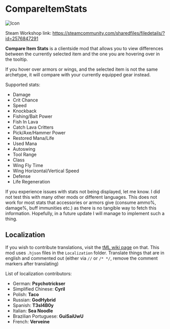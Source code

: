 # CompareItemStats

![Icon](https://raw.githubusercontent.com/direwolf420/CompareItemStats/master/icon.png)

Steam Workshop link: https://steamcommunity.com/sharedfiles/filedetails/?id=2576847291

**Compare Item Stats** is a clientside mod that allows you to view differences between the currently selected item and the one you are hovering over in the tooltip.

If you hover over armors or wings, and the selected item is not the same archetype, it will compare with your currently equipped gear instead.

Supported stats:
* Damage
* Crit Chance
* Speed
* Knockback
* Fishing/Bait Power
* Fish In Lava
* Catch Lava Critters
* Pick/Axe/Hammer Power
* Restored Mana/Life
* Used Mana
* Autoswing
* Tool Range
* Class
* Wing Fly Time
* Wing Horizontal/Vertical Speed
* Defense
* Life Regeneration

If you experience issues with stats not being displayed, let me know. I did not test this with many other mods or different languages.
This does not work for most stats that accessories or armors give (consume ammo%, damage%, buff immunities etc.) as there is no tangible way to fetch this information. Hopefully, in a future update I will manage to implement such a thing.

## Localization
If you wish to contribute translations, visit the [tML wiki page](https://github.com/tModLoader/tModLoader/wiki/Contributing-Localization) on that.
This mod uses `.hjson` files in the `Localization` folder.
Translate things that are in english and commented out (either via `//` or `/* */`, remove the comment markers after translating)

List of localization contributors:
* German: **Psychotrickser**
* Simplified Chinese: **Cyril**
* Polish: **Taco**
* Russian: **GodHybrid**
* Spanish: **T3sl4B0y**
* Italian: **Sea Noodle**
* Brazilian Portuguese: **GuiSaiUwU**
* French: **Verveine**